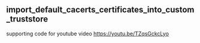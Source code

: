 ## import_default_cacerts_certificates_into_custom_truststore

supporting code for youtube video https://youtu.be/TZqsGckcLyo